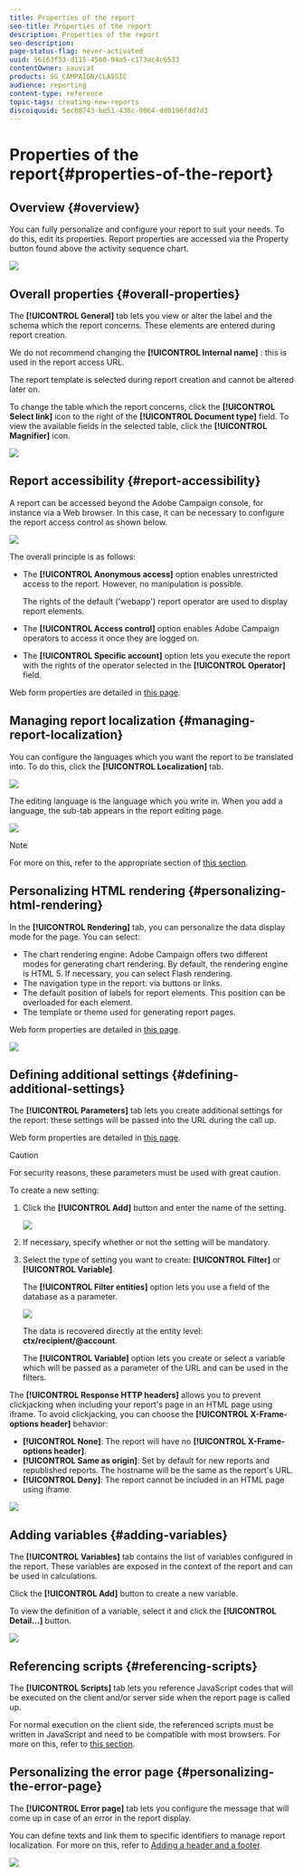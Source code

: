 ```yaml
---
title: Properties of the report
seo-title: Properties of the report
description: Properties of the report
seo-description: 
page-status-flag: never-activated
uuid: 56163f53-d115-45b8-94a5-c173ac4c6533
contentOwner: sauviat
products: SG_CAMPAIGN/CLASSIC
audience: reporting
content-type: reference
topic-tags: creating-new-reports
discoiquuid: 5ec88743-be51-438c-9064-dd0196fdd7d3
---
```


# Properties of the report{#properties-of-the-report}

## Overview {#overview}

You can fully personalize and configure your report to suit your needs. To do this, edit its properties. Report properties are accessed via the Property button found above the activity sequence chart.

![](assets/s_ncs_advuser_report_properties_01.png)

## Overall properties {#overall-properties}

The **[!UICONTROL General]** tab lets you view or alter the label and the schema which the report concerns. These elements are entered during report creation.

We do not recommend changing the **[!UICONTROL Internal name]** : this is used in the report access URL.

The report template is selected during report creation and cannot be altered later on.

To change the table which the report concerns, click the **[!UICONTROL Select link]** icon to the right of the **[!UICONTROL Document type]** field. To view the available fields in the selected table, click the **[!UICONTROL Magnifier]** icon.

![](assets/s_ncs_advuser_report_properties_02.png)

## Report accessibility {#report-accessibility}

A report can be accessed beyond the Adobe Campaign console, for instance via a Web browser. In this case, it can be necessary to configure the report access control as shown below.

![](assets/s_ncs_advuser_report_properties_02b.png)

The overall principle is as follows:

* The **[!UICONTROL Anonymous access]** option enables unrestricted access to the report. However, no manipulation is possible.

  The rights of the default ('webapp') report operator are used to display report elements.

* The **[!UICONTROL Access control]** option enables Adobe Campaign operators to access it once they are logged on.
* The **[!UICONTROL Specific account]** option lets you execute the report with the rights of the operator selected in the **[!UICONTROL Operator]** field.

Web form properties are detailed in [this page](../../web/using/about-web-forms.md).

## Managing report localization {#managing-report-localization}

You can configure the languages which you want the report to be translated into. To do this, click the **[!UICONTROL Localization]** tab.

![](assets/s_ncs_advuser_report_properties_06.png)

The editing language is the language which you write in. When you add a language, the sub-tab appears in the report editing page.

![](assets/s_ncs_advuser_report_properties_05a.png)

>[!NOTE]
>
>For more on this, refer to the appropriate section of [this section](../../web/using/translating-a-web-form.md).

## Personalizing HTML rendering {#personalizing-html-rendering}

In the **[!UICONTROL Rendering]** tab, you can personalize the data display mode for the page. You can select:

* The chart rendering engine: Adobe Campaign offers two different modes for generating chart rendering. By default, the rendering engine is HTML 5. If necessary, you can select Flash rendering. 
* The navigation type in the report: via buttons or links.
* The default position of labels for report elements. This position can be overloaded for each element.
* The template or theme used for generating report pages.

Web form properties are detailed in [this page](../../web/using/about-web-forms.md).

![](assets/s_ncs_advuser_report_properties_08.png)

## Defining additional settings {#defining-additional-settings}

The **[!UICONTROL Parameters]** tab lets you create additional settings for the report: these settings will be passed into the URL during the call up.

Web form properties are detailed in [this page](../../web/using/about-web-forms.md).

>[!CAUTION]
>
>For security reasons, these parameters must be used with great caution.

To create a new setting:

1. Click the **[!UICONTROL Add]** button and enter the name of the setting.

   ![](assets/s_ncs_advuser_report_properties_09a.png)

1. If necessary, specify whether or not the setting will be mandatory.
1. Select the type of setting you want to create: **[!UICONTROL Filter]** or **[!UICONTROL Variable]**.

   The **[!UICONTROL Filter entities]** option lets you use a field of the database as a parameter.

   ![](assets/s_ncs_advuser_report_properties_09b.png)

   The data is recovered directly at the entity level: **ctx/recipient/@account**.

   The **[!UICONTROL Variable]** option lets you create or select a variable which will be passed as a parameter of the URL and can be used in the filters.

The **[!UICONTROL Response HTTP headers]** allows you to prevent clickjacking when including your report's page in an HTML page using iframe. To avoid clickjacking, you can choose the **[!UICONTROL X-Frame-options header]** behavior:

* **[!UICONTROL None]**: The report will have no **[!UICONTROL X-Frame-options header]**.
* **[!UICONTROL Same as origin]**: Set by default for new reports and republished reports. The hostname will be the same as the report's URL.
* **[!UICONTROL Deny]**: The report cannot be included in an HTML page using iframe.

![](assets/s_ncs_advuser_report_properties_09c.png)

## Adding variables {#adding-variables}

The **[!UICONTROL Variables]** tab contains the list of variables configured in the report. These variables are exposed in the context of the report and can be used in calculations.

Click the **[!UICONTROL Add]** button to create a new variable.

To view the definition of a variable, select it and click the **[!UICONTROL Detail...]** button.

![](assets/s_ncs_advuser_report_properties_10.png)

## Referencing scripts {#referencing-scripts}

The **[!UICONTROL Scripts]** tab lets you reference JavaScript codes that will be executed on the client and/or server side when the report page is called up.

For normal execution on the client side, the referenced scripts must be written in JavaScript and need to be compatible with most browsers. For more on this, refer to [this section](../../web/using/web-forms-answers.md).

## Personalizing the error page {#personalizing-the-error-page}

The **[!UICONTROL Error page]** tab lets you configure the message that will come up in case of an error in the report display.

You can define texts and link them to specific identifiers to manage report localization. For more on this, refer to [Adding a header and a footer](../../reporting/using/element-layout.md#adding-a-header-and-a-footer).

![](assets/s_ncs_advuser_report_properties_11.png)

